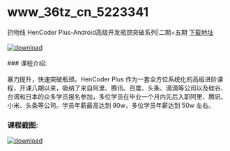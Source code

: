 # www_36tz_cn_5223341
扔物线 HenCoder Plus-Android高级开发瓶颈突破系列|二期+五期
[下载地址](http://www.36tz.cn/article/5223341 "下载地址")
<br/></br>[![download](http://36tz.cn/muke_img/2022_03_1-80-300x187.png "下载地址")](http://www.36tz.cn/article/5223341 "下载地址")
<br/></br>### 课程介绍:<br/></br>暴力提升，快速突破瓶颈。HenCoder Plus 作为一套全方位系统化的高级进阶课程，开课八期以来，吸纳了来自阿里、腾讯、百度、头条、滴滴等公司以及硅谷、台湾和日本的众多学员报名参加，多位学员在毕业一个月内先后入职阿里、腾讯、小米、头条等公司。学员年薪最高达到 90w，多位学员年薪达到 50w 左右。

### 课程截图:
[![download](http://36tz.cn/muke_img/2022_03_2-52.png "下载地址")](http://www.36tz.cn/article/5223341 "下载地址")
